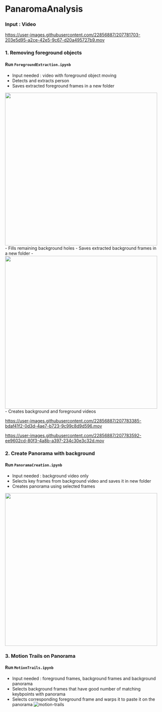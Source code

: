 # PanaromaAnalysis


### Input : Video 


https://user-images.githubusercontent.com/22856887/207781703-203e5d95-a2ce-42e5-9c67-d20a495727b9.mov


### 1. Removing foreground objects
#### Run `ForegroundExtraction.ipynb`
- Input needed : video with foreground object moving
- Detects and extracts person
- Saves extracted foreground frames in a new folder
<img src="https://user-images.githubusercontent.com/22856887/207782454-95b37b5d-b7e5-4559-8644-ba4e34a69864.png" width="500" >
- Fills remaining background holes 
- Saves extracted background frames in a new folder 
- <img src="https://user-images.githubusercontent.com/22856887/207783470-c4af1330-843f-403b-ace0-c540fbfaa71e.png" width="500" >
- Creates background and foreground videos

https://user-images.githubusercontent.com/22856887/207783385-bdaf41f2-0d3d-4ae7-b723-9c99c8d9d596.mov


https://user-images.githubusercontent.com/22856887/207783592-ee9602cd-80f3-4a8b-a397-234c30e3c32d.mov



### 2. Create Panorama with background
#### Run `PanoramaCreation.ipynb`
- Input needed : background video only
- Selects key frames from background video and saves it in new folder
- Creates panorama using selected frames
<img src="https://user-images.githubusercontent.com/22856887/207783765-27d6822e-52f1-4044-b5f7-8fc843f9d19d.png" width="500" >

### 3. Motion Trails on Panorama
#### Run `MotionTrails.ipynb`
- Input needed : foreground frames, background frames and background panorama
- Selects background frames that have good number of matching keybpoints with panorama
- Selects corresponding foreground frame and warps it to paste it on the panorama
![motion-trails](https://user-images.githubusercontent.com/22856887/207785095-299b74ba-7ef7-485c-919e-5997d7358d27.png)

